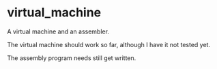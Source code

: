 # virtual_machine
A virtual machine and an assembler.

The virtual machine should work so far, although I have it not tested yet.

The assembly program needs still get written.


